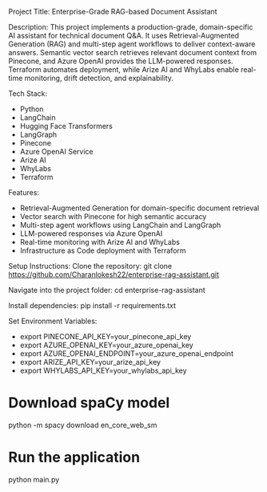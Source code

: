Project Title: Enterprise-Grade RAG-based Document Assistant

Description:
This project implements a production-grade, domain-specific AI assistant for technical document Q&A. It uses Retrieval-Augmented Generation (RAG) and multi-step agent workflows to deliver context-aware answers. Semantic vector search retrieves relevant document context from Pinecone, and Azure OpenAI provides the LLM-powered responses. Terraform automates deployment, while Arize AI and WhyLabs enable real-time monitoring, drift detection, and explainability.

Tech Stack:
- Python
- LangChain
- Hugging Face Transformers
- LangGraph
- Pinecone
- Azure OpenAI Service
- Arize AI
- WhyLabs
- Terraform

Features:
- Retrieval-Augmented Generation for domain-specific document retrieval
- Vector search with Pinecone for high semantic accuracy
- Multi-step agent workflows using LangChain and LangGraph
- LLM-powered responses via Azure OpenAI
- Real-time monitoring with Arize AI and WhyLabs
- Infrastructure as Code deployment with Terraform

Setup Instructions:
Clone the repository:
git clone https://github.com/Charanlokesh22/enterprise-rag-assistant.git

Navigate into the project folder:
cd enterprise-rag-assistant

Install dependencies:
pip install -r requirements.txt

Set Environment Variables:
- export PINECONE_API_KEY=your_pinecone_api_key
- export AZURE_OPENAI_KEY=your_azure_openai_key
- export AZURE_OPENAI_ENDPOINT=your_azure_openai_endpoint
- export ARIZE_API_KEY=your_arize_api_key
- export WHYLABS_API_KEY=your_whylabs_api_key



# Download spaCy model
python -m spacy download en_core_web_sm

# Run the application
python main.py




